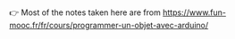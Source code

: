 👉 Most of the notes taken here are from https://www.fun-mooc.fr/fr/cours/programmer-un-objet-avec-arduino/
